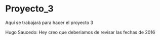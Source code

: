 ﻿# Proyecto_3
Aquí se trabajará para hacer el proyecto 3

Hugo Saucedo:
Hey creo que deberiamos de revisar las fechas de 2016
